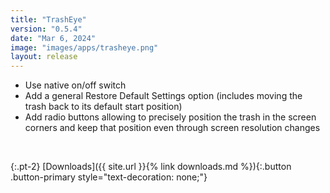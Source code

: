 ```yaml
---
title: "TrashEye"
version: "0.5.4"
date: "Mar 6, 2024"
image: "images/apps/trasheye.png"
layout: release
---
```


- Use native on/off switch
- Add a general Restore Default Settings option (includes moving the trash back to its default start position)
- Add radio buttons allowing to precisely position the trash in the screen corners and keep that position even through screen resolution changes

<br />

{:.pt-2}
[Downloads]({{ site.url }}{% link downloads.md %}){:.button .button-primary style="text-decoration: none;"}
